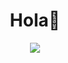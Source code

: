 <div align="center">
<h1 align="center">Hola👋</h1>
  <img src="https://i.imgur.com/BFZ4WPi.png">
</div>


<!--
**CUBILLOSCRISTIAN/CUBILLOSCRISTIAN** is a ✨ _special_ ✨ repository because its `README.md` (this file) appears on your GitHub profile.

Here are some ideas to get you started:

- 🔭 I’m currently working on ...
- 🌱 I’m currently learning ...
- 👯 I’m looking to collaborate on ...
- 🤔 I’m looking for help with ...
- 💬 Ask me about ...
- 📫 How to reach me: ...
- 😄 Pronouns: ...
- ⚡ Fun fact: ...
-->
